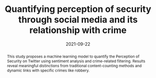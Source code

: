 ---
title:          "Quantifying perception of security through social media and its relationship with crime"
date:           2021-09-22
selected:       true
pub:            "IEEE Access"
pub_date:       "2021"
type: "journal"
abstract: >-
  This study proposes a machine learning model to quantify the Perception of Security on Twitter using sentiment analysis and crime-related filtering. Results reveal meaningful distinctions from traditional content-counting methods and dynamic links with specific crimes like robbery.

cover:          /assets/images/covers/quanti.gif
authors:
  - Luisa Fernanda Chaparro
  - Cristian Pulido
  - Jorge Rudas
  - Jorge Victorino  
  - Ana María Reyes  
  - Camilo Estrada
  - Luz Ángela Narváez
  - Francisco Gómez
links:
  Paper: https://doi.org/10.1109/ACCESS.2021.3114675
---